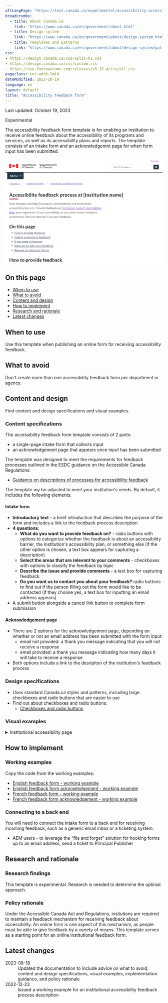 ```yaml
---
altLangPage: "https://test.canada.ca/experimental/accessibility-accessibilite/plans-ministeriels.html"
breadcrumbs:
  - title: About Canada.ca
    link: "https://www.canada.ca/en/government/about.html"
  - title: Design system
    link: "https://www.canada.ca/en/government/about/design-system.html"
  - title: Templates and patterns
    link: "https://www.canada.ca/en/government/about/design-system/pattern-library.html"
css:
- https://design.canada.ca/css/split-h1.css
- https://design.canada.ca/css/custom.css
- https://use.fontawesome.com/releases/v5.15.4/css/all.css
pageclass: cnt-wdth-lmtd
dateModified: 2023-10-19
language: en
layout: default
title: "Accessibility feedback form"
---
```


<p class="small">Last updated: October 19, 2023</p>

<p><span class="label label-warning">Experimental</span></p>

The accessibility feedback form template is for enabling an institution to receive online feedback about the accessibility of its programs and services, as well as its accessibility plans and reports. The template consists of an intake form and an acknowledgemnt page for when form input has been submitted.

<img src="./images/feedback-process-en.png" class="pattern-demo img-responsive" alt="Screen capture of the template for an institution's accessibility feedback process description"> 


## On this page

*   [When to use](#when-to-use)
*   [What to avoid](#what-to-avoid)
*   [Content and design](#content-and-design)
*   [How to implement](#how)
*   [Research and rationale](#research)
*   [Latest changes](#latest)



## When to use

Use this template when publishing an online form for receiving accessibility feedback.



## What to avoid

Don't create more than one accessibility feedback form per department or agency.



## Content and design

Find content and design specifications and visual examples.


### Content specifications

The accessibility feedback form template consists of 2 parts:

* a single-page intake form that collects input
* an acknowledgement page that appears once input has been submitted

The template was designed to meet the requirements for feedback processes outlined in the ESDC guidance on the Accessible Canada Regulations: 

*  [Guidance on descriptions of processes for accessibility feedback](https://www.canada.ca/en/employment-social-development/programs/accessible-canada-regulations-guidance/feedback-process.html)

The template my be adjusted to meet your institution's needs. By default, it includes the following elements.

#### Intake form

*   **Introductory text** - a brief introduction that describes the purpose of the form and includes a link to the feedback process description
*   **4 questions**:
    *   **What do you want to provide feedback on?** - radio buttons with options to categorize whether the feedback is about an accessibility barrier, the institution's accessibility plan, or something else (if the other option is chosen, a text box appears for capturing a description)
    *   **Select the areas that are relevant to your comments** - checkboxes with options to classify the feedback by topic
    *   **Describe the issue and provide comments** - a text box for capturing feedback
    *   **Do you want us to contact you about your feedback?** radio buttons to find out if the person filling out the form would like to be contacted (if they choose yes, a text box for inputting an email address appears)
*  A submit button alongside a cancel link button to complete form submission

#### Acknowledgement page

* There are 2 options for the acknowledgement page, depending on whether or not an email address has been submitted with the form input:
    *  email not provided: a thank you message indicating that you will not receive a response
    *  email provided: a thank you message indicating how many days it will take to receive a response
*  Both options include a link to the desripiton of the institution's feedback process



### Design specifications

* Uses standard Canada.ca styles and patterns, including large checkboxes and radio buttons that are easier to use
* Find out about checkboxes and radio buttons:
  *  [Checkboxes and radio buttons](https://design.canada.ca/common-design-patterns/checkboxes-radio-buttons.html) 


### Visual examples

<div class="row">
   <div class="col-md-8">
      <details>
         <summary class="bg-info">Institutional accessibility page</summary>
         <figure>
            <img src="./images/feedback-process-en.png">
            <figcaption>
               <details>
                  <summary>Detailed description</summary>
                  <p>Screenshot of a template for an institution's feedback form. Under the title 'Provide accessibility feedback to [Instiution name], you can find an example form for giving feedback on accessibility.</p>
               </details>
            </figcaption>
         </figure>
      </details>
   </div>
</div>


## How to implement


### Working examples

Copy the code from the working examples:

* [English feedback form - working example](feedback-form-example.html)
* [English feedback form acknowledgement - working example](feedback-form-acknowledgement-example.html)
* [French feedback form - working example](#)
* [French feedback form acknowledgement - working example](#)

### Connecting to a back end

You will need to connect the intake form to a back end for receiving incoming feedback, such as a generic email inbox or a ticketing system. 

* AEM users - to leverage the “file and forget” solution for hooking forms up to an email address, send a ticket to Principal Publisher 



## Research and rationale


### Research findings

This template is experimental. Research is needed to determine the optimal approach.


### Policy rationale

Under the Accessible Canada Act and Regulations, insitutions are required to maintain a feedback mechanism for receiving feedback about accessibility. An online form is one aspect of this mechanism, as people must be able to give feedback by a variety of means. This template serves as a starting point for an online institutional feedback form. 



## Latest changes

<dl>
   <dt>
      <time>2023-08-18</time>
   </dt>
   <dd>Updated the documentation to include advice on what to avoid, content and design specifications, visual examples, implementation guidance, and policy rationale</dd>
   <dt>
      <time>2022-12-23</time>
   </dt>
   <dd>Issued a working example for an institutional accessibility feedback process description</dd>
</dl>
